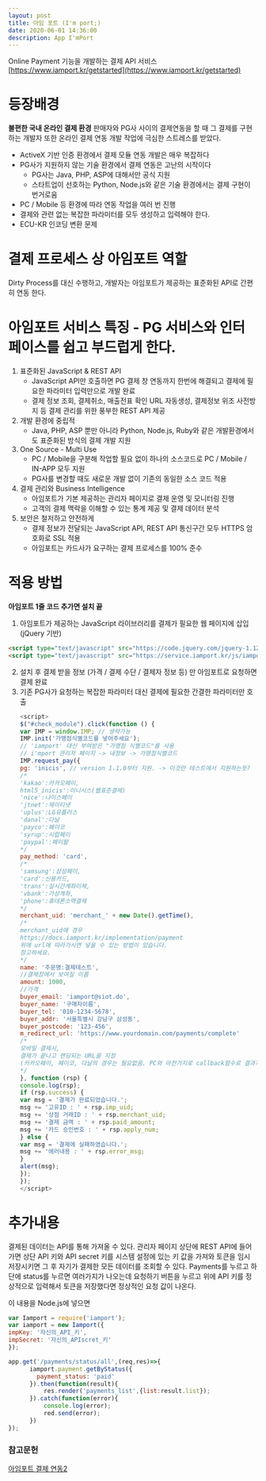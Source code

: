 ```yaml
---
layout: post
title: 아임 포트 (I'm port;)
date: 2020-06-01 14:36:00
description: App I'mPort
---
```


Online Payment 기능을 개발하는 결제 API 서비스
[https://www.iamport.kr/getstarted](https://www.iamport.kr/getstarted)

# 등장배경
**불편한 국내 온라인 결제 환경**
판매자와 PG사 사이의 결제연동을 할 때 그 결제를 구현하는 개발자 또한 온라인 결제 연동 개발 작업에 극심한 스트레스를 받았다.
- ActiveX 기반 인증 환경에서 결제 모듈 연동 개발은 매우 복잡하다
- PG사가 지원하지 않는 기술 환경에서 결제 연동은 고난의 시작이다
  - PG사는 Java, PHP, ASP에 대해서만 공식 지원
  - 스타트업이 선호하는 Python, Node.js와 같은 기술 환경에서는 결제 구현이 번거로움
- PC / Mobile 등 환경에 따라 연동 작업을 여러 번 진행
- 결제와 관련 없는 복잡한 파라미터를 모두 생성하고 입력해야 한다.
- ECU-KR 인코딩 변환 문제


# 결제 프로세스 상 아임포트 역할
Dirty Process를 대신 수행하고, 개발자는 아임포트가 제공하는 표준화된 API로 간편히 연동 한다.


# 아임포트 서비스 특징 - PG 서비스와 인터페이스를 쉽고 부드럽게 한다.
1. 표준화된 JavaScript & REST API
    - JavaScript API만 호출하면 PG 결제 창 연동까지 한번에 해결되고 결제에 필요한 파라미터 입력만으로 개발 완료
    - 결제 정보 조회, 결제취소, 매출전표 확인 URL 자동생성, 결제정보 위조 사전방지 등 결제 관리를 위한 풍부한 REST API 제공
2. 개발 환경에 중립적
    - Java, PHP, ASP 뿐만 아니라 Python, Node.js, Ruby와 같은 개발환경에서도 표준화된 방식의 결제 개발 지원
3. One Source - Multi Use
    - PC / Mobile을 구분해 작업할 필요 없이 하나의 소스코드로 PC / Mobile / IN-APP 모두 지원
    - PG사를 변경할 때도 새로운 개발 없이 기존의 동일한 소스 코드 적용
4. 결제 관리와 Business Intelligence
    - 아임포트가 기본 제공하는 관리자 페이지로 결제 운영 및 모니터링 진행
    - 고객의 결제 맥락을 이해할 수 있는 통계 제공 및 결제 데이터 분석
5. 보안은 철저하고 안전하게
    - 결제 정보가 전달되는 JavaScript API, REST API 통신구간 모두 HTTPS 암호화로 SSL 적용
    - 아임포트는 카드사가 요구하는 결제 프로세스를 100% 준수

# 적용 방법
**아임포트 1줄 코드 추가면 설치 끝**

1. 아임포트가 제공하는 JavaScript 라이브러리를 결제가 필요한 웹 페이지에 삽입 (jQuery 기반)

  ```html
  <script type="text/javascript" src="https://code.jquery.com/jquery-1.12.4.min.js"></script>
  <script type="text/javascript" src="https://service.iamport.kr/js/iamport.payment-1.1.5.js"></script>
  ```

2. 설치 후 결제 받을 정보 (가격 / 결제 수단 / 결제자 정보 등) 만 아임포트로 요청하면 결제 완료
3. 기존 PG사가 요청하는 복잡한 파라미터 대신 결제에 필요한 간결한 파라미터만 호출
   ```javascript
   <script>
   $("#check_module").click(function () {
   var IMP = window.IMP; // 생략가능
   IMP.init('가맹점식별코드를 넣어주세요');
   // 'iamport' 대신 부여받은 "가맹점 식별코드"를 사용
   // i'mport 관리자 페이지 -> 내정보 -> 가맹점식별코드
   IMP.request_pay({
   pg: 'inicis', // version 1.1.0부터 지원. -> 이것만 테스트에서 지원하는듯?
   /*
   'kakao':카카오페이,
   html5_inicis':이니시스(웹표준결제)
   'nice':나이스페이
   'jtnet':제이티넷
   'uplus':LG유플러스
   'danal':다날
   'payco':페이코
   'syrup':시럽페이
   'paypal':페이팔
   */
   pay_method: 'card',
   /*
   'samsung':삼성페이,
   'card':신용카드,
   'trans':실시간계좌이체,
   'vbank':가상계좌,
   'phone':휴대폰소액결제
   */
   merchant_uid: 'merchant_' + new Date().getTime(),
   /*
   merchant_uid에 경우
   https://docs.iamport.kr/implementation/payment
   위에 url에 따라가시면 넣을 수 있는 방법이 있습니다.
   참고하세요.
   */
   name: '주문명:결제테스트',
   //결제창에서 보여질 이름
   amount: 1000,
   //가격
   buyer_email: 'iamport@siot.do',
   buyer_name: '구매자이름',
   buyer_tel: '010-1234-5678',
   buyer_addr: '서울특별시 강남구 삼성동',
   buyer_postcode: '123-456',
   m_redirect_url: 'https://www.yourdomain.com/payments/complete'
   /*
   모바일 결제시,
   결제가 끝나고 랜딩되는 URL을 지정
   (카카오페이, 페이코, 다날의 경우는 필요없음. PC와 마찬가지로 callback함수로 결과가 떨어짐)
   */
   }, function (rsp) {
   console.log(rsp);
   if (rsp.success) {
   var msg = '결제가 완료되었습니다.';
   msg += '고유ID : ' + rsp.imp_uid;
   msg += '상점 거래ID : ' + rsp.merchant_uid;
   msg += '결제 금액 : ' + rsp.paid_amount;
   msg += '카드 승인번호 : ' + rsp.apply_num;
   } else {
   var msg = '결제에 실패하였습니다.';
   msg += '에러내용 : ' + rsp.error_msg;
   }
   alert(msg);
   });
   });
   </script>
   ```

# 추가내용
결제된 데이터는 API를 통해 가져올 수 있다.
관리자 페이지 상단에 REST API에 들어가면 상단 API 키와 API secret 키를 시스템 설정에 있는 키 값을 가져와 토큰을 임시 저장시키면 그 후 자기가 결제한 모든 데이터를 조회할 수 있다.
Payments를 누르고 하단에 status를 누르면 여러가지가 나오는데 요청하기 버튼을 누르고 위에 API 키를 정상적으로 입력해서 토큰을 저장했다면 정상적인 요청 값이 나온다.

이 내용을 Node.js에 넣으면

```javascript
var Iamport = require('iamport');
var iamport = new Iamport({
impKey: '자신의_API_키',
impSecret: '자신의_APIscret_키'
});
```

```javascript
app.get('/payments/status/all',(req,res)=>{
      iamport.payment.getByStatus({
        payment_status: 'paid'
      }).then(function(result){
          res.render('payments_list',{list:result.list});
      }).catch(function(error){
          console.log(error);
          red.send(error);
      })
});
```

### 참고문헌
[아임포트 결제 연동2](https://www.notion.so/2-3395b98f408c44219529a6364ce185c0)
